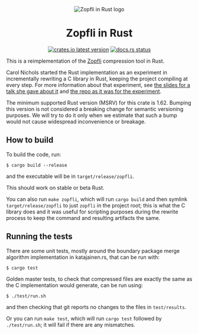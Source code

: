 <div align="center">
<img src="https://avatars.githubusercontent.com/u/100982154?s=200&v=4" alt="Zopfli in Rust logo">
<h1>Zopfli in Rust</h1>

<a href="https://crates.io/crates/zopfli"><img alt="crates.io latest version" src="https://img.shields.io/crates/v/zopfli"></a>
<a href="https://docs.rs/zopfli"><img alt="docs.rs status" src="https://img.shields.io/docsrs/zopfli?label=docs.rs"></a>
</div>

This is a reimplementation of the [Zopfli](https://github.com/google/zopfli) compression tool in Rust.

Carol Nichols started the Rust implementation as an experiment in incrementally rewriting a C library in Rust, keeping the project compiling at every step. For more information about that experiment, see [the slides for a talk she gave about it](https://github.com/carols10cents/rust-out-your-c-talk) and [the repo as it was for the experiment](https://github.com/carols10cents/zopfli).

The minimum supported Rust version (MSRV) for this crate is 1.62. Bumping this version is not considered a breaking change for semantic versioning purposes. We will try to do it only when we estimate that such a bump would not cause widespread inconvenience or breakage.

## How to build

To build the code, run:

```
$ cargo build --release
```

and the executable will be in `target/release/zopfli`.

This should work on stable or beta Rust.

You can also run `make zopfli`, which will run `cargo build` and then symlink `target/release/zopfli` to just `zopfli` in the project root; this is what the C library does and it was useful for scripting purposes during the rewrite process to keep the command and resulting artifacts the same.

## Running the tests

There are some unit tests, mostly around the boundary package merge algorithm implementation in katajainen.rs, that can be run with:

```
$ cargo test
```

Golden master tests, to check that compressed files are exactly the same as the C implementation would generate, can be run using:

```
$ ./test/run.sh
```

and then checking that git reports no changes to the files in `test/results`.

Or you can run `make test`, which will run `cargo test` followed by `./test/run.sh`; it will fail if there are any mismatches.
